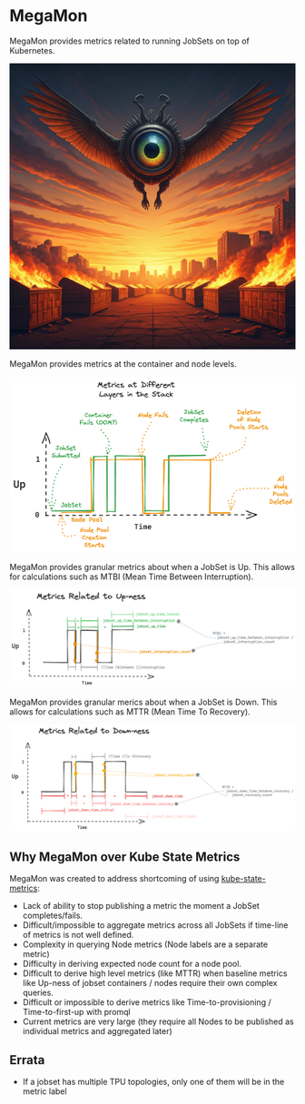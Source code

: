 # MegaMon

MegaMon provides metrics related to running JobSets on top of Kubernetes.

![MegaMon](./logos/megamon.png)

MegaMon provides metrics at the container and node levels.

![Multi Stack Metrics](./diagrams/multi-stack-metrics.excalidraw.png)

MegaMon provides granular metrics about when a JobSet is Up. This allows for calculations such as MTBI (Mean Time Between Interruption).

![Upness Metrics](./diagrams/upness-metrics.excalidraw.png)

MegaMon provides granular merics about when a JobSet is Down. This allows for calculations such as MTTR (Mean Time To Recovery).

![Downness Metrics](./diagrams/downness-metrics.excalidraw.png)

## Why MegaMon over Kube State Metrics

MegaMon was created to address shortcoming of using [kube-state-metrics](https://github.com/kubernetes/kube-state-metrics):

* Lack of ability to stop publishing a metric the moment a JobSet completes/fails.
* Difficult/impossible to aggregate metrics across all JobSets if time-line of metrics is not well defined.
* Complexity in querying Node metrics (Node labels are a separate metric)
* Difficulty in deriving expected node count for a node pool.
* Difficult to derive high level metrics (like MTTR) when baseline metrics like Up-ness of jobset containers / nodes require their own complex queries.
* Difficult or impossible to derive metrics like Time-to-provisioning / Time-to-first-up with promql
* Current metrics are very large (they require all Nodes to be published as individual metrics and aggregated later)

## Errata

* If a jobset has multiple TPU topologies, only one of them will be in the
  metric label


